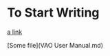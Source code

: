 # To Start Writing

[a link](https://github.com/Ahket-net/docs/blob/nael/CADET%20Reference%20Manual.md "CADET")

[Some file](VAO User Manual.md)
